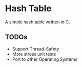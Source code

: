 # Hash Table

A simple hash table written in C.

## TODOs

* Support Thread-Safety
* More stress unit tests
* Port to other Operating Systems
